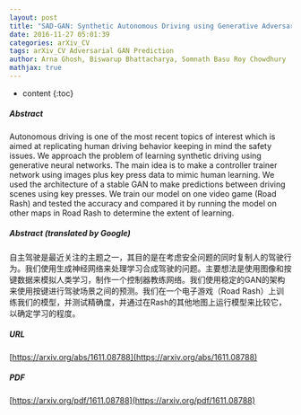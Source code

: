 ```yaml
---
layout: post
title: "SAD-GAN: Synthetic Autonomous Driving using Generative Adversarial Networks"
date: 2016-11-27 05:01:39
categories: arXiv_CV
tags: arXiv_CV Adversarial GAN Prediction
author: Arna Ghosh, Biswarup Bhattacharya, Somnath Basu Roy Chowdhury
mathjax: true
---
```


* content
{:toc}

##### Abstract
Autonomous driving is one of the most recent topics of interest which is aimed at replicating human driving behavior keeping in mind the safety issues. We approach the problem of learning synthetic driving using generative neural networks. The main idea is to make a controller trainer network using images plus key press data to mimic human learning. We used the architecture of a stable GAN to make predictions between driving scenes using key presses. We train our model on one video game (Road Rash) and tested the accuracy and compared it by running the model on other maps in Road Rash to determine the extent of learning.

##### Abstract (translated by Google)
自主驾驶是最近关注的主题之一，其目的是在考虑安全问题的同时复制人的驾驶行为。我们使用生成神经网络来处理学习合成驾驶的问题。主要想法是使用图像和按键数据来模拟人类学习，制作一个控制器教练网络。我们使用稳定的GAN的架构来使用按键进行驾驶场景之间的预测。我们在一个电子游戏（Road Rash）上训练我们的模型，并测试精确度，并通过在Rash的其他地图上运行模型来比较它，以确定学习的程度。

##### URL
[https://arxiv.org/abs/1611.08788](https://arxiv.org/abs/1611.08788)

##### PDF
[https://arxiv.org/pdf/1611.08788](https://arxiv.org/pdf/1611.08788)

